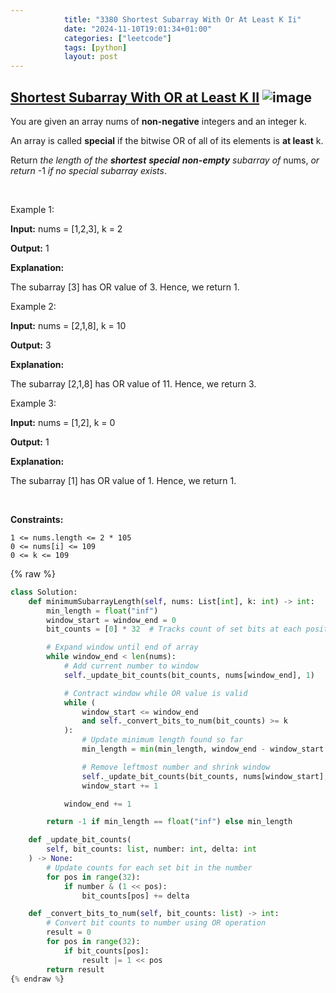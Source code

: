 ```yaml
---
            title: "3380 Shortest Subarray With Or At Least K Ii"
            date: "2024-11-10T19:01:34+01:00"
            categories: ["leetcode"]
            tags: [python]
            layout: post
---
```

            
## [Shortest Subarray With OR at Least K II](https://leetcode.com/problems/shortest-subarray-with-or-at-least-k-ii) ![image](https://img.shields.io/badge/Difficulty-Medium-orange)

You are given an array nums of **non-negative** integers and an integer k.

An array is called **special** if the bitwise OR of all of its elements is **at least** k.

Return *the length of the **shortest** **special** **non-empty** subarray of* nums, *or return* -1 *if no special subarray exists*.

 

Example 1:

**Input:** nums = [1,2,3], k = 2

**Output:** 1

**Explanation:**

The subarray [3] has OR value of 3. Hence, we return 1.

Example 2:

**Input:** nums = [2,1,8], k = 10

**Output:** 3

**Explanation:**

The subarray [2,1,8] has OR value of 11. Hence, we return 3.

Example 3:

**Input:** nums = [1,2], k = 0

**Output:** 1

**Explanation:**

The subarray [1] has OR value of 1. Hence, we return 1.

 

**Constraints:**

	1 <= nums.length <= 2 * 105
	0 <= nums[i] <= 109
	0 <= k <= 109

{% raw %}
```python
class Solution:
    def minimumSubarrayLength(self, nums: List[int], k: int) -> int:
        min_length = float("inf")
        window_start = window_end = 0
        bit_counts = [0] * 32  # Tracks count of set bits at each position

        # Expand window until end of array
        while window_end < len(nums):
            # Add current number to window
            self._update_bit_counts(bit_counts, nums[window_end], 1)

            # Contract window while OR value is valid
            while (
                window_start <= window_end
                and self._convert_bits_to_num(bit_counts) >= k
            ):
                # Update minimum length found so far
                min_length = min(min_length, window_end - window_start + 1)

                # Remove leftmost number and shrink window
                self._update_bit_counts(bit_counts, nums[window_start], -1)
                window_start += 1

            window_end += 1

        return -1 if min_length == float("inf") else min_length

    def _update_bit_counts(
        self, bit_counts: list, number: int, delta: int
    ) -> None:
        # Update counts for each set bit in the number
        for pos in range(32):
            if number & (1 << pos):
                bit_counts[pos] += delta

    def _convert_bits_to_num(self, bit_counts: list) -> int:
        # Convert bit counts to number using OR operation
        result = 0
        for pos in range(32):
            if bit_counts[pos]:
                result |= 1 << pos
        return result
{% endraw %}
